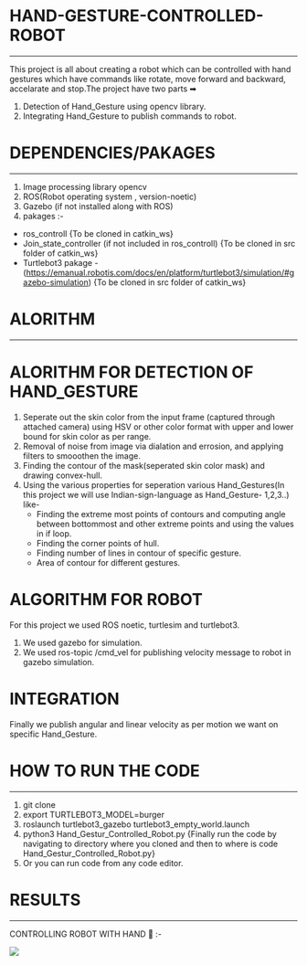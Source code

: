 # HAND-GESTURE-CONTROLLED-ROBOT
________________________________
This project is all about creating a robot which can be controlled with hand gestures which have commands like rotate, move forward and backward, accelarate and stop.The project have two parts ➡
 1) Detection of Hand_Gesture using opencv library.
 2) Integrating Hand_Gesture to publish commands to robot.

# DEPENDENCIES/PAKAGES
________________________
 1) Image processing library opencv 
 2) ROS(Robot operating system , version-noetic)
 3) Gazebo (if not installed along with ROS)
 4) pakages :-
   - ros_controll {To be cloned in catkin_ws}
   - Join_state_controller (if not included in ros_controll) {To be cloned in src folder of catkin_ws}
   - Turtlebot3 pakage - (https://emanual.robotis.com/docs/en/platform/turtlebot3/simulation/#gazebo-simulation) {To be cloned in src folder of catkin_ws}
         


# ALORITHM
____________

 # ALORITHM FOR DETECTION OF HAND_GESTURE
   1) Seperate out the skin color from the input frame (captured through attached camera) using HSV or other color format with upper and lower bound for skin color as per range.
   2) Removal of noise from image via dialation and errosion, and applying filters to smooothen the image.
   3) Finding the contour of the mask(seperated skin color mask) and drawing convex-hull.
   4) Using the various properties for seperation various Hand_Gestures(In this project we will use Indian-sign-language as Hand_Gesture- 1,2,3..) like-
      - Finding the extreme most points of contours and computing angle between bottommost and other extreme points and using the values in if loop.
      - Finding the corner points of hull.
      - Finding number of lines in contour of specific gesture.
      - Area of contour for different gestures.
   
 # ALGORITHM FOR ROBOT
   For this project we used ROS noetic, turtlesim and turtlebot3.
   1) We used gazebo for simulation.
   2) We used ros-topic /cmd_vel for publishing velocity message to robot in gazebo simulation.
 
 # INTEGRATION
   Finally we publish angular and linear velocity as per motion we want on specific Hand_Gesture.
   
# HOW TO RUN THE CODE 
________________________
  1) git clone 
  2) export TURTLEBOT3_MODEL=burger
  3) roslaunch turtlebot3_gazebo turtlebot3_empty_world.launch
  4) python3 Hand_Gestur_Controlled_Robot.py {Finally run the code by navigating to directory where you cloned and then to where is code Hand_Gestur_Controlled_Robot.py}
  5) Or you can run code from any code editor.
  
# RESULTS 
__________
  CONTROLLING ROBOT WITH HAND 🦖 :-
  
  ![](https://github.com/ash-S26/HAND-GESTURE-CONTROLLED-ROBOT/blob/main/RESULTS/HAND_GESTURE_CONTROLLED_ROBOT.gif)
  
  
